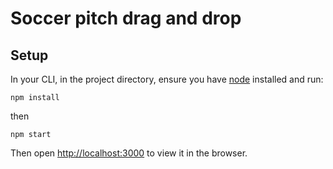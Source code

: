 # Soccer pitch drag and drop

## Setup

In your CLI, in the project directory, ensure you have [node](https://nodejs.org/en/download/) installed and run:

`npm install`

then

`npm start`

Then open [http://localhost:3000](http://localhost:3000) to view it in the browser.
